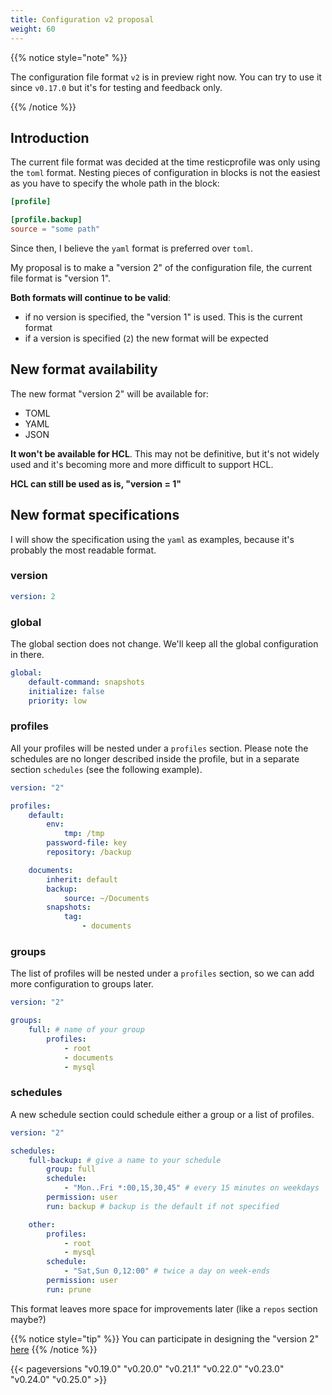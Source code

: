 ```yaml
---
title: Configuration v2 proposal
weight: 60
---
```


{{% notice style="note" %}}

The configuration file format `v2` is in preview right now. You can try to use it since `v0.17.0` but it's for testing and feedback only.

{{% /notice %}}


## Introduction

The current file format was decided at the time resticprofile was only using the `toml` format. Nesting pieces of configuration in blocks is not the easiest as you have to specify the whole path in the block:

```toml
[profile]

[profile.backup]
source = "some path"

```

Since then, I believe the `yaml` format is preferred over `toml`.

My proposal is to make a "version 2" of the configuration file, the current file format is "version 1".

**Both formats will continue to be valid**:

- if no version is specified, the "version 1" is used. This is the current format
- if a version is specified (`2`) the new format will be expected

## New format availability

The new format "version 2" will be available for:
- TOML
- YAML
- JSON

**It won't be available for HCL**. This may not be definitive, but it's not widely used and it's becoming more and more difficult to support HCL.

**HCL can still be used as is, "version = 1"**

## New format specifications

I will show the specification using the `yaml` as examples, because it's probably the most readable format.

### version

```yaml
version: 2
```

### global

The global section does not change. We'll keep all the global configuration in there.

```yaml
global:
    default-command: snapshots
    initialize: false
    priority: low

```

### profiles

All your profiles will be nested under a `profiles` section. Please note the schedules are no longer described inside the profile, but in a separate section `schedules` (see the following example).

```yaml
version: "2"

profiles:
    default:
        env:
            tmp: /tmp
        password-file: key
        repository: /backup

    documents:
        inherit: default
        backup:
            source: ~/Documents
        snapshots:
            tag:
                - documents
```

### groups

The list of profiles will be nested under a `profiles` section, so we can add more configuration to groups later.

```yaml
version: "2"

groups:
    full: # name of your group
        profiles:
            - root
            - documents
            - mysql
```

### schedules

A new schedule section could schedule either a group or a list of profiles.

```yaml
version: "2"

schedules:
    full-backup: # give a name to your schedule
        group: full
        schedule:
            - "Mon..Fri *:00,15,30,45" # every 15 minutes on weekdays
        permission: user
        run: backup # backup is the default if not specified

    other:
        profiles:
            - root
            - mysql
        schedule:
            - "Sat,Sun 0,12:00" # twice a day on week-ends
        permission: user
        run: prune
```

This format leaves more space for improvements later (like a `repos` section maybe?)

{{% notice style="tip" %}}
You can participate in designing the "version 2" [here](https://github.com/creativeprojects/resticprofile/issues/80)
{{% /notice %}}

{{< pageversions "v0.19.0" "v0.20.0" "v0.21.1" "v0.22.0" "v0.23.0" "v0.24.0" "v0.25.0" >}}
